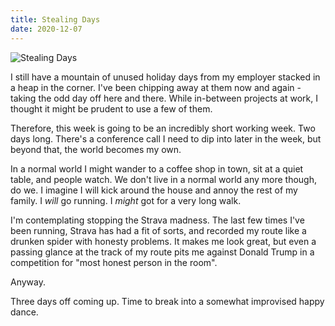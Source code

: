 ```yaml
---
title: Stealing Days
date: 2020-12-07
---
```


![Stealing Days](https://source.unsplash.com/2aFp6EWWs58/1600x900)

I still have a mountain of unused holiday days from my employer stacked in a heap in the corner. I've been chipping away at them now and again - taking the odd day off here and there. While in-between projects at work, I thought it might be prudent to use a few of them.

Therefore, this week is going to be an incredibly short working week. Two days long. There's a conference call I need to dip into later in the week, but beyond that, the world becomes my own.

In a normal world I might wander to a coffee shop in town, sit at a quiet table, and people watch. We don't live in a normal world any more though, do we. I imagine I will kick around the house and annoy the rest of my family. I *will* go running. I *might* got for a very long walk.

I'm contemplating stopping the Strava madness. The last few times I've been running, Strava has had a fit of sorts, and recorded my route like a drunken spider with honesty problems. It makes me look great, but even a passing glance at the track of my route pits me against Donald Trump in a competition for "most honest person in the room".

Anyway.

Three days off coming up. Time to break into a somewhat improvised happy dance.
